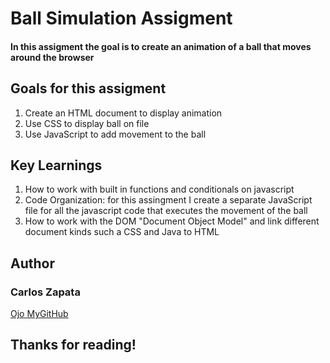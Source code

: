 <h1> Ball Simulation Assigment </h1>
<h4> In this assigment the goal is to create an animation of a ball that moves around the browser</h4>

<h2>Goals for this assigment</h2>
<ol> 
  <li> Create an HTML document to display animation</li>
  <li> Use CSS to display ball on file </li>
  <li> Use JavaScript to add movement to the ball</li>
</ol>

<h2> Key Learnings </h2>
<ol> 
   <li> How to work with built in functions and conditionals on javascript</li>
   <li> Code Organization: for this assingment I create a separate JavaScript file for all the javascript code that executes the movement of the ball</li>
   <li> How to work with the DOM "Document Object Model" and link different document kinds such a CSS and Java to HTML </li>
</ol>

<h2> Author </h2> 

<h3> Carlos Zapata </h3>
<a href="https://github.com/czapata08">Ojo MyGitHub </a>

<h2> Thanks for reading! </h2>
